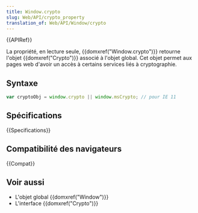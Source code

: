 ```yaml
---
title: Window.crypto
slug: Web/API/crypto_property
translation_of: Web/API/Window/crypto
---
```


{{APIRef}}

La propriété, en lecture seule, {{domxref("Window.crypto")}} retourne l'objet {{domxref("Crypto")}} associé à l'objet global. Cet objet permet aux pages web d'avoir un accès à certains services liés à cryptographie.

## Syntaxe

```js
var cryptoObj = window.crypto || window.msCrypto; // pour IE 11
```

## Spécifications

{{Specifications}}

## Compatibilité des navigateurs

{{Compat}}

## Voir aussi

- L'objet global {{domxref("Window")}}
- L'interface {{domxref("Crypto")}}
